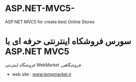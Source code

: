 # ASP.NET-MVC5-
ASP.NET MVC5 for create best  Online Stores
# سورس فروشکاه اینترنتی حرفه ای با ASP.NET MVC5
فروشگاه اینترنتی WebMarket ,فروشگاهی

- web site : www.tempmarket.ir
